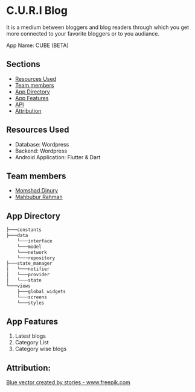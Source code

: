 # C.U.R.I Blog
It is a medium between bloggers and blog readers through which you get more connected to your favorite bloggers or to you audiance.

App Name: CUBE (BETA)

## Sections
* [Resources Used](#resources-used)
* [Team members](#team-members)
* [App Directory](#app-directory)
* [App Features](#app-features)
* [API](#api)
* [Attribution](#attribution)

## Resources Used
* Database: Wordpress
* Backend: Wordpress
* Android Application: Flutter & Dart

## Team members
* [Momshad Dinury](https://github.com/dinurymomshad)
* [Mahbubur Rahman](https://github.com/mahbubcubd)

## App Directory
```bash
├───constants
├───data
    └───interface
    └───model
    └───network
    └───repository
├───state_manager
│   └───notifier
│   └───provider
│   └───state
└───views
    ├───global_widgets
    └───screens
    └───styles

```
## App Features
1. Latest blogs
2. Category List
3. Category wise blogs


## Attribution:
<a href='https://www.freepik.com/vectors/blue'>Blue vector created by stories - www.freepik.com</a>
